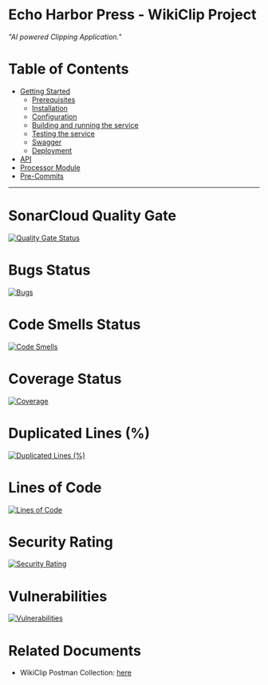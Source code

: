 # Echo Harbor Press - WikiClip Project

_"AI powered Clipping Application."_

# Table of Contents

- [Getting Started](getting_started.md)
  - [Prerequisites](getting_started.md#testing-the-service)
  - [Installation](getting_started.md#installation)
  - [Configuration](getting_started.md#configuration)
  - [Building and running the service](getting_started.md#building-and-running-the-service)
  - [Testing the service](getting_started.md#testing-the-service)
  - [Swagger](getting_started.md#swagger)
  - [Deployment](getting_started.md#deployment)
- [API](getting_started.md#api)
- [Processor Module](getting_started.md#processor-module)
- [Pre-Commits](getting_started.md#precommits)

<hr>

# SonarCloud Quality Gate

[![Quality Gate Status](https://sonarcloud.io/api/project_badges/measure?project=Echo-Harbor-Tech_ehp-core&metric=alert_status&token=afc6e8ecb1182df66a7c31e8d1a0d6e32e96e912)](https://sonarcloud.io/summary/new_code?id=Echo-Harbor-Tech_ehp-core)

# Bugs Status

[![Bugs](https://sonarcloud.io/api/project_badges/measure?project=Echo-Harbor-Tech_ehp-core&metric=bugs&token=afc6e8ecb1182df66a7c31e8d1a0d6e32e96e912)](https://sonarcloud.io/summary/new_code?id=Echo-Harbor-Tech_ehp-core)

# Code Smells Status

[![Code Smells](https://sonarcloud.io/api/project_badges/measure?project=Echo-Harbor-Tech_ehp-core&metric=code_smells&token=afc6e8ecb1182df66a7c31e8d1a0d6e32e96e912)](https://sonarcloud.io/summary/new_code?id=Echo-Harbor-Tech_ehp-core)

# Coverage Status

[![Coverage](https://sonarcloud.io/api/project_badges/measure?project=Echo-Harbor-Tech_ehp-core&metric=coverage&token=afc6e8ecb1182df66a7c31e8d1a0d6e32e96e912)](https://sonarcloud.io/summary/new_code?id=Echo-Harbor-Tech_ehp-core)

# Duplicated Lines (%)

[![Duplicated Lines (%)](https://sonarcloud.io/api/project_badges/measure?project=Echo-Harbor-Tech_ehp-core&metric=duplicated_lines_density&token=afc6e8ecb1182df66a7c31e8d1a0d6e32e96e912)](https://sonarcloud.io/summary/new_code?id=Echo-Harbor-Tech_ehp-core)

# Lines of Code

[![Lines of Code](https://sonarcloud.io/api/project_badges/measure?project=Echo-Harbor-Tech_ehp-core&metric=ncloc&token=afc6e8ecb1182df66a7c31e8d1a0d6e32e96e912)](https://sonarcloud.io/summary/new_code?id=Echo-Harbor-Tech_ehp-core)

# Security Rating

[![Security Rating](https://sonarcloud.io/api/project_badges/measure?project=Echo-Harbor-Tech_ehp-core&metric=security_rating&token=afc6e8ecb1182df66a7c31e8d1a0d6e32e96e912)](https://sonarcloud.io/summary/new_code?id=Echo-Harbor-Tech_ehp-core)

# Vulnerabilities

[![Vulnerabilities](https://sonarcloud.io/api/project_badges/measure?project=Echo-Harbor-Tech_ehp-core&metric=vulnerabilities&token=afc6e8ecb1182df66a7c31e8d1a0d6e32e96e912)](https://sonarcloud.io/summary/new_code?id=Echo-Harbor-Tech_ehp-core)

# Related Documents

- WikiClip Postman Collection: [here](Wikiclip.postman_collection.json)

